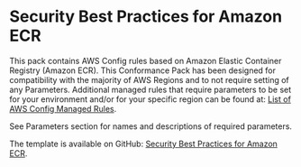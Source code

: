 # Security Best Practices for Amazon ECR<a name="security-best-practices-for-ECR"></a>

 This pack contains AWS Config rules based on Amazon Elastic Container Registry \(Amazon ECR\)\. This Conformance Pack has been designed for compatibility with the majority of AWS Regions and to not require setting of any Parameters\. Additional managed rules that require parameters to be set for your environment and/or for your specific region can be found at: [List of AWS Config Managed Rules](https://docs.aws.amazon.com/config/latest/developerguide/managed-rules-by-aws-config.html)\. 

 See Parameters section for names and descriptions of required parameters\. 

The template is available on GitHub: [Security Best Practices for Amazon ECR](https://github.com/awslabs/aws-config-rules/blob/master/aws-config-conformance-packs/Security-Best-Practices-for-ECR.yaml)\.